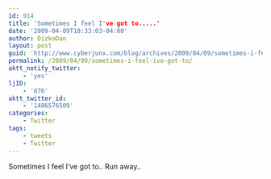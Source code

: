 ```yaml
---
id: 914
title: 'Sometimes I feel I've got to.....'
date: '2009-04-09T18:33:03-04:00'
author: DizkoDan
layout: post
guid: 'http://www.cyberjunx.com/blog/archives/2009/04/09/sometimes-i-feel-ive-got-to/'
permalink: /2009/04/09/sometimes-i-feel-ive-got-to/
aktt_notify_twitter:
    - 'yes'
ljID:
    - '876'
aktt_twitter_id:
    - '1486576509'
categories:
    - Twitter
tags:
    - tweets
    - Twitter
---
```


Sometimes I feel I’ve got to.. Run away..